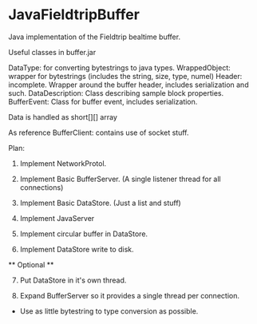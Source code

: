 JavaFieldtripBuffer
===================

Java implementation of the Fieldtrip bealtime buffer.

Useful classes in buffer.jar

DataType: for converting bytestrings to java types.
WrappedObject: wrapper for bytestrings (includes the string, size, type, numel)
Header: incomplete. Wrapper around the buffer header, includes serialization and such.
DataDescription: Class describing sample block properties.
BufferEvent: Class for buffer event, includes serialization.

Data is handled as short[][] array

As reference
BufferClient: contains use of socket stuff.

Plan:

1. Implement NetworkProtol. 
2. Implement Basic BufferServer. (A single listener thread for all connections)
3. Implement Basic DataStore. (Just a list and stuff)

4. Implement JavaServer

5. Implement circular buffer in DataStore.
6. Implement DataStore write to disk.

** Optional **

7. Put DataStore in it's own thread.

8. Expand BufferServer so it provides a single thread per connection.

* Use as little bytestring to type conversion as possible.